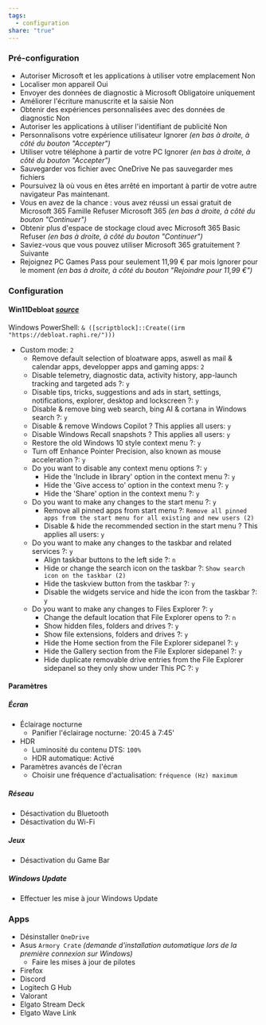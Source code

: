 ```yaml
---
tags:
  - configuration
share: "true"
---
```

### Pré-configuration
- Autoriser Microsoft et les applications à utiliser votre emplacement
	Non
- Localiser mon appareil
	Oui
- Envoyer des données de diagnostic à Microsoft
	Obligatoire uniquement
- Améliorer l'écriture manuscrite et la saisie
	Non
- Obtenir des expériences personnalisées avec des données de diagnostic
	Non
- Autoriser les applications à utiliser l'identifiant de publicité
	Non
- Personnalisons votre expérience utilisateur
	Ignorer *(en bas à droite, à côté du bouton "Accepter")*
- Utiliser votre téléphone à partir de votre PC
	Ignorer *(en bas à droite, à côté du bouton "Accepter")*
- Sauvegarder vos fichier avec OneDrive
	Ne pas sauvegarder mes fichiers
- Poursuivez là où vous en êtes arrêté en important à partir de votre autre navigateur
	Pas maintenant.
- Vous en avez de la chance : vous avez réussi un essai gratuit de Microsoft 365 Famille
	Refuser Microsoft 365 *(en bas à droite, à côté du bouton "Continuer")*
- Obtenir plus d'espace de stockage cloud avec Microsoft 365 Basic
	Refuser *(en bas à droite, à côté du bouton "Continuer")*
- Saviez-vous que vous pouvez utiliser Microsoft 365 gratuitement ?
	Suivante
- Rejoignez PC Games Pass pour seulement 11,99 € par mois
	Ignorer pour le moment *(en bas à droite, à côté du bouton "Rejoindre pour 11,99 €")*

### Configuration
#### Win11Debloat *[source](https://github.com/Raphire/Win11Debloat)*

Windows PowerShell: `& ([scriptblock]::Create((irm "https://debloat.raphi.re/")))`
- Custom mode: `2`
	- Remove default selection of bloatware apps, aswell as mail & calendar apps, developper apps and gaming apps: `2`
	- Disable telemetry, diagnostic data, activity history, app-launch tracking and targeted ads ?: `y`
	- Disable tips, tricks, suggestions and ads in start, settings, notifications, explorer, desktop and lockscreen ?: `y`
	- Disable & remove bing web search, bing AI & cortana in Windows search ?: `y`
	- Disable & remove Windows Copilot ? This applies all users: `y`
	- Disable Windows Recall snapshots ? This applies all users: `y`
	- Restore the old Windows 10 style context menu ?: `y`
	- Turn off Enhance Pointer Precision, also known as mouse acceleration ?: `y`
	- Do you want to disable any context menu options ?: `y`
		- Hide the 'Include in library' option in the context menu ?: `y`
		- Hide the 'Give access to' option in the context menu ?: `y`
		- Hide the 'Share' option in the context menu ?: `y`
	- Do you want to make any changes to the start menu ?: `y`
		- Remove all pinned apps from start menu ?: `Remove all pinned apps from the start menu for all existing and new users (2)`
		- Disable & hide the recommended section in the start menu ?  This applies all users: `y`
	- Do you want to make any changes to the taskbar and related services ?: `y`
		- Align taskbar buttons to the left side ?: `n`
		- Hide or change the search icon on the taskbar ?: `Show search icon on the taskbar (2)`
		- Hide the taskview button from the taskbar ?: `y`
		- Disable the widgets service and hide the icon from the taskbar ?: `y`
	- Do you want to make any changes to Files Explorer ?: `y`
		- Change the default location that File Explorer opens to ?: `n`
		- Show hidden files, folders and drives ?: `y`
		- Show file extensions, folders and drives ?: `y`
		- Hide the Home section from the File Explorer sidepanel ?: `y`
		- Hide the Gallery section from the File Explorer sidepanel ?: `y`
		- Hide duplicate removable drive entries from the File Explorer sidepanel so they only show under This PC ?: `y`
#### Paramètres
##### Écran
- Éclairage nocturne
	- Panifier l'éclairage nocturne: `20:45 à 7:45'
- HDR
	- Luminosité du contenu DTS: `100%`
	- HDR automatique: Activé
- Paramètres avancés de l'écran
	- Choisir une fréquence d'actualisation: `fréquence (Hz) maximum`
##### Réseau
- Désactivation du Bluetooth
- Désactivation du Wi-Fi
##### Jeux
- Désactivation du Game Bar
##### Windows Update
- Effectuer les mise à jour Windows Update
### Apps
- Désinstaller `OneDrive`
- Asus `Armory Crate` *(demande d'installation automatique lors de la première connexion sur Windows)*
	- Faire les mises à jour de pilotes
- Firefox
- Discord
- Logitech G Hub
- Valorant
- Elgato Stream Deck
- Elgato Wave Link